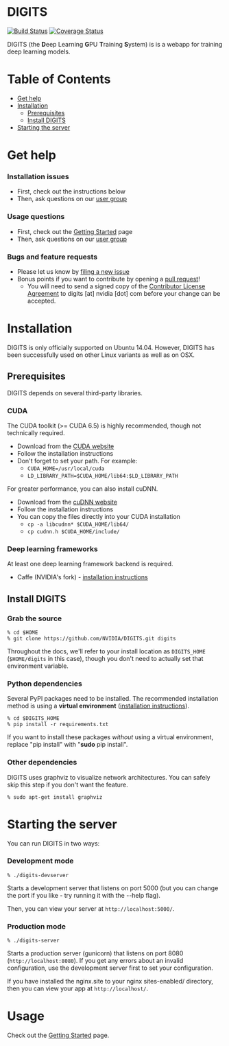 # DIGITS

[![Build Status](https://travis-ci.org/NVIDIA/DIGITS.svg?branch=master)](https://travis-ci.org/NVIDIA/DIGITS)
[![Coverage Status](https://coveralls.io/repos/NVIDIA/DIGITS/badge.svg?branch=master)](https://coveralls.io/r/NVIDIA/DIGITS?branch=master)

DIGITS (the **D**eep Learning **G**PU **T**raining **S**ystem) is is a webapp for training deep learning models.

Table of Contents
=================
* [Get help](#get-help)
* [Installation](#installation)
  * [Prerequisites](#prerequisites)
  * [Install DIGITS](#install-digits)
* [Starting the server](#starting-the-server)

# Get help

### Installation issues
* First, check out the instructions below
* Then, ask questions on our [user group](https://groups.google.com/d/forum/digits-users)

### Usage questions
* First, check out the [Getting Started](docs/GettingStarted.md) page
* Then, ask questions on our [user group](https://groups.google.com/d/forum/digits-users)

### Bugs and feature requests
* Please let us know by [filing a new issue](https://github.com/NVIDIA/DIGITS/issues/new)
* Bonus points if you want to contribute by opening a [pull request](https://help.github.com/articles/using-pull-requests/)!
  * You will need to send a signed copy of the [Contributor License Agreement](CLA) to digits [at] nvidia [dot] com before your change can be accepted.

# Installation

DIGITS is only officially supported on Ubuntu 14.04. However, DIGITS has been successfully used on other Linux variants as well as on OSX.

## Prerequisites
DIGITS depends on several third-party libraries.

### CUDA

The CUDA toolkit (>= CUDA 6.5) is highly recommended, though not technically required.
* Download from the [CUDA website](https://developer.nvidia.com/cuda-downloads)
* Follow the installation instructions
* Don't forget to set your path. For example:
  * `CUDA_HOME=/usr/local/cuda`
  * `LD_LIBRARY_PATH=$CUDA_HOME/lib64:$LD_LIBRARY_PATH`

For greater performance, you can also install cuDNN.
* Download from the [cuDNN website](https://developer.nvidia.com/cuDNN)
* Follow the installation instructions
* You can copy the files directly into your CUDA installation
    * `cp -a libcudnn* $CUDA_HOME/lib64/`
    * `cp cudnn.h $CUDA_HOME/include/`

### Deep learning frameworks

At least one deep learning framework backend is required.

* Caffe (NVIDIA's fork) - [installation instructions](docs/InstallCaffe.md)

## Install DIGITS

### Grab the source

    % cd $HOME
    % git clone https://github.com/NVIDIA/DIGITS.git digits

Throughout the docs, we'll refer to your install location as `DIGITS_HOME` (`$HOME/digits` in this case), though you don't need to actually set that environment variable.

### Python dependencies

Several PyPI packages need to be installed. The recommended installation method is using a **virtual environment** ([installation instructions](docs/VirtualEnvironment.md)).

    % cd $DIGITS_HOME
    % pip install -r requirements.txt

If you want to install these packages *without* using a virtual environment, replace "pip install" with "**sudo** pip install".

### Other dependencies

DIGITS uses graphviz to visualize network architectures. You can safely skip this step if you don't want the feature.

    % sudo apt-get install graphviz

# Starting the server

You can run DIGITS in two ways:

### Development mode

    % ./digits-devserver

Starts a development server that listens on port 5000 (but you can change the port if you like - try running it with the --help flag).

Then, you can view your server at `http://localhost:5000/`.

### Production mode

    % ./digits-server

Starts a production server (gunicorn) that listens on port 8080 (`http://localhost:8080`). If you get any errors about an invalid configuration, use the development server first to set your configuration.

If you have installed the nginx.site to your nginx sites-enabled/ directory, then you can view your app at `http://localhost/`.

# Usage

Check out the [Getting Started](docs/GettingStarted.md) page.
